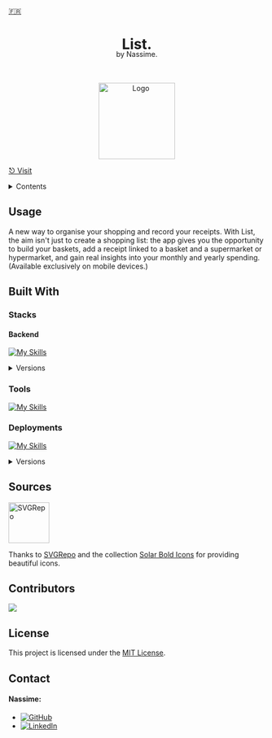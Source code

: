 <a href="https://github.com/Nassitch/list_server/blob/main/README_FR.md">🇫🇷</a>

<div align="center">
  <h1 align="center">
    List.
  </h1>
  <p style="margin-top: -25px">
    by Nassime.
  </p>
    <br />
    <br />
    <a href="https://list.3a1d.com/">
      <img src="https://list.3a1d.com/assets/manifest/logo.png" alt="Logo" width="150">
    </a>
</div>

<a href="https://list.3a1d.com/">⎋ Visit</a>

<details>
<summary>Contents</summary>
<ol>
<li>
<a href="#about">About</a>
<ul>
<li><a href="#usage">Usage</a></li>
</ul>
</li>
<li><a href="#built-with">Built With</a></li>
<ul>
<li><a href="#stacks">Stacks</a></li>
<li><a href="#tools">Tools</a></li>
<li><a href="#deployments">Deployments</a></li>
</ul>
<li><a href="#sources">Sources</a></li>
<li><a href="#contributors">Contributors</a></li>
<li><a href="#license">License</a></li>
<li><a href="#contact">Contact</a></li>
</ol>

</details>

## Usage
A new way to organise your shopping and record your receipts.
With List, the aim isn't just to create a shopping list: the app gives you the opportunity to build your baskets, add a receipt linked to a basket and a supermarket or hypermarket, and gain real insights into your monthly and yearly spending.</br>
(Available exclusively on mobile devices.)

## Built With
### Stacks

#### Backend
[![My Skills](https://skillicons.dev/icons?i=java,spring,mysql,hibernate)](https://skillicons.dev)
<details>
<summary>Versions</summary>
<ul>
<li>Java v21</li>
<li>Spring v3.5</li>
<li>MySQL v8</li>
<li>Hibernate v3.2</li>
</ul>
</details>

### Tools
[![My Skills](https://skillicons.dev/icons?i=postman,docker,git,github,githubactions)](https://skillicons.dev)

### Deployments
[![My Skills](https://skillicons.dev/icons?i=linux,ubuntu,nginx,apache)](https://skillicons.dev)
<details>
<summary>Versions</summary>
<ul>
<li>Nginx v1.2.6</li>
<li>Apache v2.4</li>
</ul>
</details>

## Sources

<img src="https://www.svgrepo.com/logo.svg" alt="SVGRepo"  width="80" />
<p>Thanks to <a href="https://www.svgrepo.com/">SVGRepo</a> and the collection <a href="https://www.svgrepo.com/collection/solar-bold-icons/">Solar Bold Icons</a> for providing beautiful icons.</p>

## Contributors
<a href="https://github.com/Nassitch/list_server/graphs/contributors"><img src="https://contrib.rocks/image?repo=Nassitch/list_server" /></a>

## License
This project is licensed under the [MIT License](LICENSE).

## Contact
#### Nassime:
* [![GitHub](https://img.shields.io/badge/😺-GitHub-000000?style=flat)](https://github.com/Nassitch)
* [![LinkedIn](https://img.shields.io/badge/📠-LinkedIn-000000?style=flat)](https://www.linkedin.com/in/nassime-harmach/)